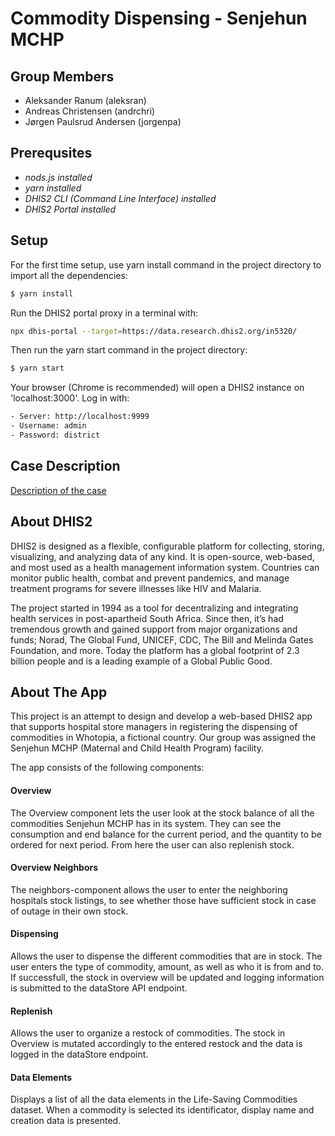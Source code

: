 # Commodity Dispensing - Senjehun MCHP

## **Group Members**
  * Aleksander Ranum (aleksran)
  * Andreas Christensen (andrchri)
  * Jørgen Paulsrud Andersen (jorgenpa)


## **Prerequsites**
- _nods.js installed_
- _yarn installed_
- _DHIS2 CLI (Command Line Interface) installed_
- _DHIS2 Portal installed_


## **Setup**
For the first time setup, use yarn install command in the project directory to import all the dependencies:

```bash
$ yarn install
```

Run the DHIS2 portal proxy in a terminal with:

```bash
npx dhis-portal --target=https://data.research.dhis2.org/in5320/

```

Then run the yarn start command in the project directory:

```bash
$ yarn start
```

Your browser (Chrome is recommended) will open a DHIS2 instance on 'localhost:3000'. Log in with:
```bash
- Server: http://localhost:9999
- Username: admin
- Password: district 
```


## **Case Description** 
[Description of the case](https://www.uio.no/studier/emner/matnat/ifi/IN5320/h22/project/case-1/index.html)


## **About DHIS2**
DHIS2 is designed as a flexible, configurable platform for collecting, storing, visualizing, and analyzing data of any kind. It is open-source, web-based, and most used as a health management information system. Countries can monitor public health, combat and prevent pandemics, and manage treatment programs for severe illnesses like HIV and Malaria. 

The project started in 1994 as a tool for decentralizing and integrating health services in post-apartheid South Africa. Since then, it’s had tremendous growth and gained support from major organizations and funds; Norad, The Global Fund, UNICEF, CDC, The Bill and Melinda Gates Foundation, and more. Today the platform has a global footprint of 2.3 billion people and is a leading example of a Global Public Good. 


## **About The App**
This project is an attempt to design and develop a web-based DHIS2 app that supports hospital store managers in registering the dispensing of commodities in Whotopia, a fictional country. Our group was assigned the Senjehun MCHP (Maternal and Child Health Program) facility.  

The app consists of the following components:

#### **Overview** 
The Overview component lets the user look at the stock balance of all the commodities Senjehun MCHP has in its system. They can see the consumption and end balance for the current period, and the quantity to be ordered for next period. 
From here the user can also replenish stock. 

#### **Overview Neighbors** 
The neighbors-component allows the user to enter the neighboring hospitals stock listings, to see whether those have sufficient stock in case of outage in their own stock.

#### **Dispensing** 
Allows the user to dispense the different commodities that are in stock. The user enters the type of commodity, amount, as well as who it is from and to. If successfull, the stock in overview will be updated and logging information is submitted to the dataStore API endpoint.

#### **Replenish** 
Allows the user to organize a restock of commodities. The stock in Overview is mutated accordingly to the entered restock and the data is logged in the dataStore endpoint. 

#### **Data Elements** 
Displays a list of all the data elements in the Life-Saving Commodities dataset. When a commodity is selected its identificator, display name and creation data is presented. 